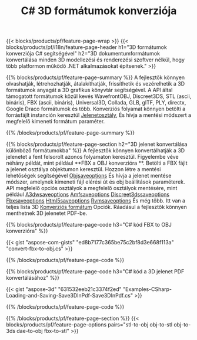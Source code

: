 ﻿---
title: C# 3D formátumok konverziója
url: /hu/net/conversion/
description: Convert 3D formats 3ds 3mf amf ase att dae drc dxf fbx gltf jt obj ply rvm stl u3d usdz usd vrml x with few lines of C# code via .NET library.
---
{{< blocks/products/pf/feature-page-wrap >}}
{{< blocks/products/pf/i18n/feature-page-header h1="3D formátumok konverziója C# segítségével" h2="3D dokumentumformátumok konvertálása minden 3D modellezési és renderezési szoftver nélkül, hogy több platformon működő .NET alkalmazásokat építsenek." >}}

{{% blocks/products/pf/feature-page-summary %}}
A fejlesztők könnyen olvashatják, létrehozhatják, átalakíthatják, frissíthetik és vezérelhetik a 3D formátumok anyagát a 3D grafikus könyvtár segítségével. A API által támogatott formátumok közül kevés WavefrontOBJ, Discreet3DS, STL (ascii, bináris), FBX (ascii, bináris), Universal3D, Collada, GLB, glTF, PLY, directx, Google Draco formátumok és több. Konverziós folyamat könnyen betölti a forrásfájlt instanción keresztül [Jelenetosztály](https://apireference.aspose.com/3d/net/aspose.threed/scene), És hívja a mentési módszert a megfelelő kimeneti formátum paraméter.

{{% /blocks/products/pf/feature-page-summary %}}

{{% blocks/products/pf/feature-page-section h2="3D jelenet konvertálása különböző formátumokba" %}}
A fejlesztők könnyen konvertálhatják a 3D jelenetet a fent felsorolt azonos folyamaton keresztül. Figyelembe véve néhány példát, mint például **FBX a OBJ konverzióra **. Betölti a FBX fájlt a jelenet osztálya objektumon keresztül. Hozzon létre a mentési lehetőségek segítségével [Objsaveoptions](https://apireference.aspose.com/3d/net/aspose.threed.formats/objsaveoptions) És hívja a jelenet mentése módszer, amelynek kimeneti fájl elérési út és obj beállítások paraméterek. API megfelelő opciós osztályok a megfelelő osztályok mentésére, mint például [A3dwsaveoptions](https://apireference.aspose.com/3d/net/aspose.threed.formats/a3dwsaveoptions) [Amfsaveoptions](https://apireference.aspose.com/3d/net/aspose.threed.formats/amfsaveoptions) [Discreet3dssaveoptions](https://apireference.aspose.com/3d/net/aspose.threed.formats/discreet3dssaveoptions) [Fbxsaveoptions](https://apireference.aspose.com/3d/net/aspose.threed.formats/fbxsaveoptions) [Html5saveoptions](https://apireference.aspose.com/3d/net/aspose.threed.formats/html5saveoptions) [Rvmsaveoptions](https://apireference.aspose.com/3d/net/aspose.threed.formats/rvmsaveoptions) És még több. Itt van a teljes lista 3D [Konverziós formátum](https://apireference.aspose.com/3d/net/aspose.threed.formats) Opciók. Ráadásul a fejlesztők könnyen menthetnek 3D jelenetet PDF-be.

{{% blocks/products/pf/feature-page-code h3="C# kód FBX to OBJ konverzióra" %}}

{{< gist "aspose-com-gists" "ed8b7177c365be75c2bf8d3e668f113a" "convert-fbx-to-obj.cs" >}}

{{% /blocks/products/pf/feature-page-code %}}

{{% blocks/products/pf/feature-page-code h3="C# kód a 3D jelenet PDF konvertálásához" %}}

{{< gist "aspose-3d" "631532eeb21c3374f2ed" "Examples-CSharp-Loading-and-Saving-Save3DInPdf-Save3DInPdf.cs" >}}

{{% /blocks/products/pf/feature-page-code %}}


{{% /blocks/products/pf/feature-page-section %}}
{{< blocks/products/pf/feature-page-options pairs="stl-to-obj obj-to-stl obj-to-3ds dae-to-obj fbx-to-stl" >}}